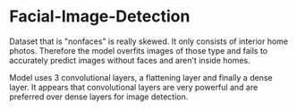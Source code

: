 # Facial-Image-Detection

Dataset that is "nonfaces" is really skewed. It only consists of interior home photos. Therefore the model overfits images of those type and fails to accurately predict images without faces and aren't inside homes.

Model uses 3 convolutional layers, a flattening layer and finally a dense layer. It appears that convolutional layers are very powerful and are preferred over dense layers for image detection.
